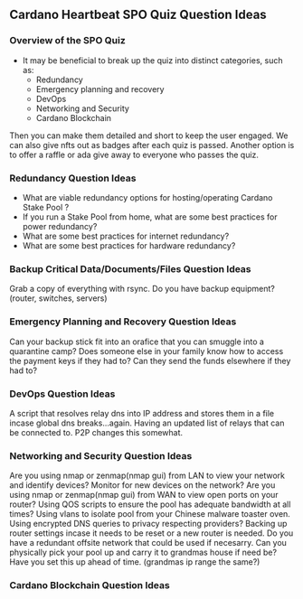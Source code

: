 ## Cardano Heartbeat SPO Quiz Question Ideas

### Overview of the SPO Quiz

- It may be beneficial to break up the quiz into distinct categories, such as:
  - Redundancy
  - Emergency planning and recovery
  - DevOps
  - Networking and Security
  - Cardano Blockchain

Then you can make them detailed and short to keep the user engaged. We can also give nfts out as badges after each quiz is passed. Another option is to offer a raffle or ada give away to everyone who passes the quiz. 

### Redundancy Question Ideas

- What are viable redundancy options for hosting/operating Cardano Stake Pool ?
- If you run a Stake Pool from home, what are some best practices for power redundancy?
- What are some best practices for internet redundancy?
- What are some best practices for hardware redundancy?


### Backup Critical Data/Documents/Files Question Ideas

Grab a copy of everything with rsync.
Do you have backup equipment? (router, switches, servers)


### Emergency Planning and Recovery Question Ideas
Can your backup stick fit into an orafice that you can smuggle into a quarantine camp?
Does someone else in your family know how to access the payment keys if they had to?
Can they send the funds elsewhere if they had to?




### DevOps Question Ideas
A script that resolves relay dns into IP address and stores them in a file incase global dns breaks...again.
Having an updated list of relays that can be connected to. P2P changes this somewhat.

### Networking and Security Question Ideas

Are you using nmap or zenmap(nmap gui) from LAN to view your network and identify devices? Monitor for new devices on the network?
Are you using nmap or zenmap(nmap gui) from WAN to view open ports on your router?
Using QOS scripts to ensure the pool has adequate bandwidth at all times?
Using vlans to isolate pool from your Chinese malware toaster oven.
Using encrypted DNS queries to privacy respecting providers?
Backing up router settings incase it needs to be reset or a new router is needed.
Do you have a redundant offsite network that could be used if necesarry.
Can you physically pick your pool up and carry it to grandmas house if need be?
Have you set this up ahead of time. (grandmas ip range the same?)


### Cardano Blockchain Question Ideas